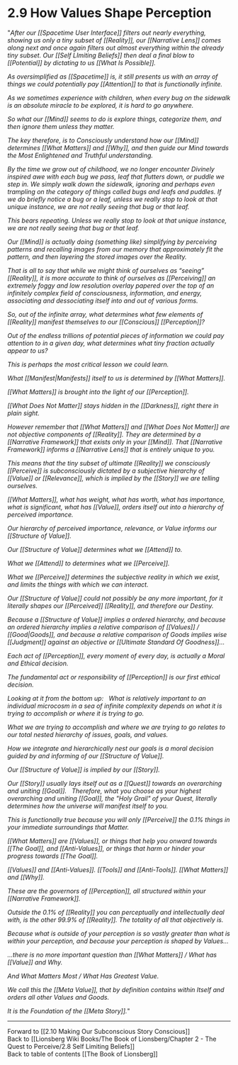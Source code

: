 # 2.9 How Values Shape Perception
"*After our [[Spacetime User Interface]] filters out nearly everything, showing us only a tiny subset of [[Reality]], our [[Narrative Lens]] comes along next and once again filters out almost everything within the already tiny subset. Our [[Self LImiting Beliefs]] then deal a final blow to [[Potential]] by dictating to us [[What Is Possible]].* 

*As oversimplified as [[Spacetime]] is, it still presents us with an array of things we could potentially pay [[Attention]] to that is functionally infinite.* 

*As we sometimes experience with children, when every bug on the sidewalk is an absolute miracle to be explored, it is hard to go anywhere.* 

*So what our [[Mind]] seems to do is explore things, categorize them, and then ignore them unless they matter.* 

*The key therefore, is to Consciously understand how our [[Mind]] determines [[What Matters]] and [[Why]], and then guide our Mind towards the Most Enlightened and Truthful understanding.* 

*By the time we grow out of childhood, we no longer encounter Divinely inspired awe with each bug we pass, leaf that flutters down, or puddle we step in. We simply walk down the sidewalk, ignoring and perhaps even trampling on the category of things called bugs and leafs and puddles. If we do briefly notice a bug or a leaf, unless we really stop to look at that unique instance, we are not really seeing that bug or that leaf.* 

*This bears repeating. Unless we really stop to look at that unique instance, we are not really seeing that bug or that leaf.* 

*Our [[Mind]] is actually doing (something like) simplifying by perceiving patterns and recalling images from our memory that approximately fit the pattern, and then layering the stored images over the Reality.*  

*That is all to say that while we might think of ourselves as “seeing” [[Reality]], it is more accurate to think of ourselves as [[Perceiving]] an extremely foggy and low resolution overlay papered over the top of an infinitely complex field of consciousness, information, and energy, associating and dessociating itself into and out of various forms.* 

*So, out of the infinite array, what determines what few elements of [[Reality]] manifest themselves to our [[Conscious]] [[Perception]]?* 

*Out of the endless trillions of potential pieces of information we could pay attention to in a given day, what determines what tiny fraction actually appear to us?* 

*This is perhaps the most critical lesson we could learn.* 

*What [[Manifest|Manifests]] itself to us is determined by [[What Matters]].* 

*[[What Matters]] is brought into the light of our [[Perception]].* 

*[[What Does Not Matter]] stays hidden in the [[Darkness]], right there in plain sight.*  

*However remember that [[What Matters]] and [[What Does Not Matter]] are not objective components of [[Reality]]. They are determined by a [[Narrative Framework]] that exists only in your [[Mind]]. That [[Narrative Framework]] informs a [[Narrative Lens]] that is entirely unique to you.* 

*This means that the tiny subset of ultimate [[Reality]] we consciously [[Perceive]] is subconsciously dictated by a subjective hierarchy of [[Value]] or [[Relevance]], which is implied by the [[Story]] we are telling ourselves.* 

*[[What Matters]], what has weight, what has worth, what has importance, what is significant,  what has [[Value]], orders itself out into a hierarchy of perceived importance.* 

*Our hierarchy of perceived importance, relevance, or Value informs our [[Structure of Value]].* 

*Our [[Structure of Value]] determines what we [[Attend]] to.* 

*What we [[Attend]] to determines what we [[Perceive]].*  

*What we [[Perceive]] determines the subjective reality in which we exist, and limits the things with which we can interact.* 

*Our [[Structure of Value]] could not possibly be any more important, for it literally shapes our [[Perceived]] [[Reality]], and therefore our Destiny.* 

*Because a [[Structure of Value]] implies a ordered hierarchy, and because an ordered hierarchy implies a relative comparison of [[Values]] / [[Good|Goods]], and because a relative comparison of Goods implies wise [[Judgment]] against an objective or [[Ultimate Standard Of Goodness]]…*  

*Each act of [[Perception]], every moment of every day, is actually a Moral and Ethical decision.* 

*The fundamental act or responsibility of [[Perception]] is our first ethical decision.*

*Looking at it from the bottom up:* 
 
*What is relatively important to an individual microcosm in a sea of infinite complexity depends on what it is trying to accomplish or where it is trying to go.* 

*What we are trying to accomplish and where we are trying to go relates to our total nested hierarchy of issues, goals, and values.* 

*How we integrate and hierarchically nest our goals is a moral decision guided by and informing of our [[Structure of Value]].*

*Our [[Structure of Value]] is implied by our [[Story]].* 
 
*Our [[Story]] usually lays itself out as a [[Quest]] towards an overarching and uniting [[Goal]].* 
 
*Therefore, what you choose as your highest overarching and uniting [[Goal]], the "Holy Grail" of your Quest, literally determines how the universe will manifest itself to you.* 

*This is functionally true because you will only [[Perceive]] the 0.1% things in your immediate surroundings that Matter.* 

*[[What Matters]] are [[Values]], or things that help you onward towards [[The Goal]], and [[Anti-Values]], or things that harm or hinder your progress towards [[The Goal]].*  

*[[Values]] and [[Anti-Values]]. [[Tools]] and [[Anti-Tools]]. [[What Matters]] and [[Why]].* 

*These are the governors of [[Perception]], all structured within your [[Narrative Framework]].* 

*Outside the 0.1% of [[Reality]] you can perceptually and intellectually deal with, is the other 99.9% of [[Reality]]. The totality of all that objectively is.* 

*Because what is outside of your perception is so vastly greater than what is within your perception, and because your perception is shaped by Values...* 

*...there is no more important question than [[What Matters]] / What has [[Value]] and Why.* 

*And What Matters Most / What Has Greatest Value.* 

*We call this the [[Meta Value]], that by definition contains within Itself and orders all other Values and Goods.* 

*It is the Foundation of the [[Meta Story]].*" 

___

Forward to [[2.10 Making Our Subconscious Story Conscious]]  
Back to [[Lionsberg Wiki Books/The Book of Lionsberg/Chapter 2 - The Quest to Perceive/2.8 Self Limiting Beliefs]]  
Back to table of contents [[The Book of Lionsberg]]  